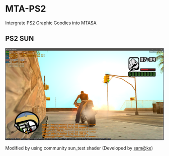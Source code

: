 # MTA-PS2
Intergrate PS2 Graphic Goodies into MTASA

## PS2 SUN
![](./doc/ps2_sun.png)

Modified by using community sun_test shader (Developed by [sam@ke](https://forum.mtasa.com/topic/69291-preview-amp-demo-new-sun-godray-and-lensflare-shader))

